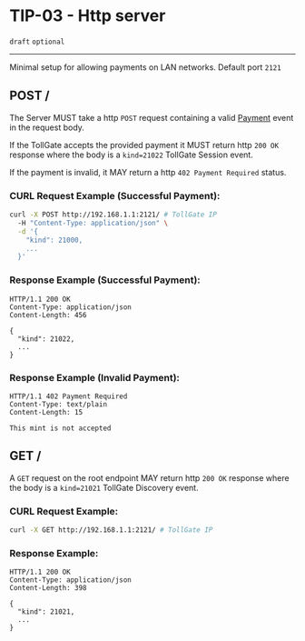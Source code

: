 # TIP-03 - Http server
`draft` `optional`

---

Minimal setup for allowing payments on LAN networks. Default port `2121`

## POST /
The Server MUST take a http `POST` request containing a valid [Payment](#payment) event in the request body.

If the TollGate accepts the provided payment it MUST return http `200 OK` response where the body is a `kind=21022` TollGate Session event.

If the payment is invalid, it MAY return a http `402 Payment Required` status.

### CURL Request Example (Successful Payment):

```bash
curl -X POST http://192.168.1.1:2121/ # TollGate IP
  -H "Content-Type: application/json" \
  -d '{
    "kind": 21000,
    ...
  }'
```

### Response Example (Successful Payment):

```
HTTP/1.1 200 OK
Content-Type: application/json
Content-Length: 456

{
  "kind": 21022,
  ...
}
```

### Response Example (Invalid Payment):

```
HTTP/1.1 402 Payment Required
Content-Type: text/plain
Content-Length: 15

This mint is not accepted
```

## GET /
A `GET` request on the root endpoint MAY return http `200 OK` response where the  body is a `kind=21021` TollGate Discovery event.

### CURL Request Example:

```bash
curl -X GET http://192.168.1.1:2121/ # TollGate IP
```

### Response Example:

```
HTTP/1.1 200 OK
Content-Type: application/json
Content-Length: 398

{
  "kind": 21021,
  ...
}
```